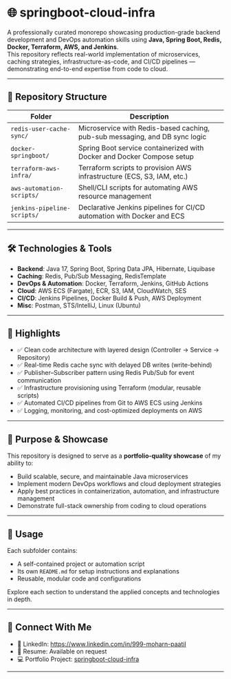 # 🌐 springboot-cloud-infra

A professionally curated monorepo showcasing production-grade backend development and DevOps automation skills using **Java, Spring Boot, Redis, Docker, Terraform, AWS, and Jenkins**.  
This repository reflects real-world implementation of microservices, caching strategies, infrastructure-as-code, and CI/CD pipelines — demonstrating end-to-end expertise from code to cloud.

---

## 📁 Repository Structure

| Folder                      | Description                                                                 |
|----------------------------|-----------------------------------------------------------------------------|
| `redis-user-cache-sync/`   | Microservice with Redis-based caching, pub-sub messaging, and DB sync logic |
| `docker-springboot/`       | Spring Boot service containerized with Docker and Docker Compose setup      |
| `terraform-aws-infra/`     | Terraform scripts to provision AWS infrastructure (ECS, S3, IAM, etc.)      |
| `aws-automation-scripts/`  | Shell/CLI scripts for automating AWS resource management                    |
| `jenkins-pipeline-scripts/`| Declarative Jenkins pipelines for CI/CD automation with Docker and ECS       |

---

## 🛠️ Technologies & Tools

- **Backend**: Java 17, Spring Boot, Spring Data JPA, Hibernate, Liquibase  
- **Caching**: Redis, Pub/Sub Messaging, RedisTemplate  
- **DevOps & Automation**: Docker, Terraform, Jenkins, GitHub Actions  
- **Cloud**: AWS ECS (Fargate), ECR, S3, IAM, CloudWatch, SES  
- **CI/CD**: Jenkins Pipelines, Docker Build & Push, AWS Deployment  
- **Misc**: Postman, STS/IntelliJ, Linux (Ubuntu)

---

## 🚀 Highlights

- ✅ Clean code architecture with layered design (Controller → Service → Repository)  
- ✅ Real-time Redis cache sync with delayed DB writes (write-behind)  
- ✅ Publisher–Subscriber pattern using Redis Pub/Sub for event communication  
- ✅ Infrastructure provisioning using Terraform (modular, reusable scripts)  
- ✅ Automated CI/CD pipelines from Git to AWS ECS using Jenkins  
- ✅ Logging, monitoring, and cost-optimized deployments on AWS  

---

## 📌 Purpose & Showcase

This repository is designed to serve as a **portfolio-quality showcase** of my ability to:

- Build scalable, secure, and maintainable Java microservices
- Implement modern DevOps workflows and cloud deployment strategies
- Apply best practices in containerization, automation, and infrastructure management
- Demonstrate full-stack ownership from coding to cloud operations

---

## 📂 Usage

Each subfolder contains:

- A self-contained project or automation script
- Its own `README.md` for setup instructions and explanations
- Reusable, modular code and configurations

Explore each section to understand the applied concepts and technologies in depth.

---

## 🔗 Connect With Me

- 💼 LinkedIn: https://www.linkedin.com/in/999-moharn-paatil
- 📁 Resume: Available on request  
- 💻 Portfolio Project: [springboot-cloud-infra](https://github.com/MohanVPatil/springboot-cloud-infra)

---
